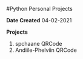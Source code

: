 #Python Personal Projects

**Date Created**
04-02-2021

**Projects**
1. spchaane QRCode
2. Andiile-Phelviin QRCode


